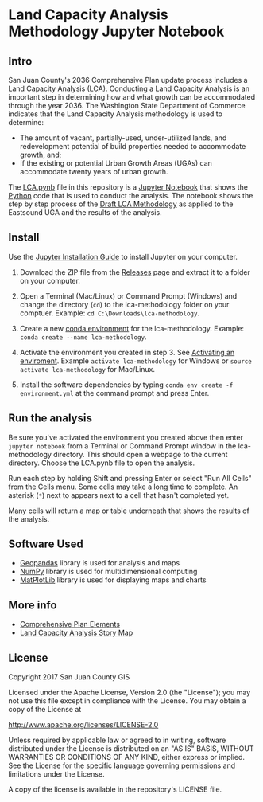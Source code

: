 # Land Capacity Analysis Methodology Jupyter Notebook

## Intro

San Juan County's 2036 Comprehensive Plan update process includes a Land Capacity Analysis (LCA). Conducting a Land Capacity Analysis is an important step in determining how and what growth can be accommodated through the year 2036. The Washington State Department of Commerce indicates that the Land Capacity Analysis methodology is used to determine:

* The amount of vacant, partially-used, under-utilized lands, and redevelopment potential of build properties needed to accommodate growth, and;
* If the existing or potential Urban Growth Areas (UGAs) can accommodate twenty years of urban growth.

The [LCA.pynb](https://github.com/SJCGIS/lca-methodology/blob/master/LCA.ipynb) file in this repository is a [Jupyter Notebook](http://jupyter.org/) that shows the [Python](http://python.org) code that is used to conduct the analysis. The notebook shows the step by step process of the [Draft LCA Methodology](http://sanjuanco.com/DocumentCenter/View/13229) as applied to the Eastsound UGA and the results of the analysis.

## Install

Use the [Jupyter Installation Guide](http://jupyter.org/install.html) to install Jupyter on your computer.

1. Download the ZIP file from the [Releases](http://github.com/sjcgis/lca-methodology) page and extract it to a folder on your computer.

2. Open a Terminal (Mac/Linux) or Command Prompt (Windows) and change the directory (`cd`) to the lca-methodology folder on your comptuer. Example: `cd C:\Downloads\lca-methodology`.

3. Create a new [conda environment](https://conda.io/docs/user-guide/tasks/manage-environments.html#creating-an-environment-with-commands) for the lca-methodology. Example: `conda create --name lca-methodology`.

4. Activate the environment you created in step 3. See [Activating an enviroment](https://conda.io/docs/user-guide/tasks/manage-environments.html#activating-an-environment). Example `activate lca-methodology` for Windows or `source activate lca-methodology` for Mac/Linux.

5. Install the software dependencies by typing `conda env create -f environment.yml` at the command prompt and press Enter.

## Run the analysis

Be sure you've activated the environment you created above then enter `jupyter notebook` from a Terminal or Command Prompt window in the lca-methodology directory. This should open a webpage to the current directory. Choose the LCA.pynb file to open the analysis.

Run each step by holding Shift and pressing Enter or select "Run All Cells" from the Cells menu. Some cells may take a long time to complete. An asterisk (`*`) next to appears next to a cell that hasn't completed yet.

Many cells will return a map or table underneath that shows the results of the analysis.

## Software Used

* [Geopandas](http://geopandas.org/) library is used for analysis and maps
* [NumPy](https://docs.scipy.org/doc/numpy/index.html) library is used for multidimensional computing
* [MatPlotLib](http://matplotlib.org/) library is used for displaying maps and charts

## More info

* [Comprehensive Plan Elements](http://sanjuanco.com/1306/Comprehensive-Plan-Elements)
* [Land Capacity Analysis Story Map](http://sjcgis.maps.arcgis.com/apps/Cascade/index.html?appid=f81a3abaf81e40a494cede9b73e0c140)


## License

Copyright 2017 San Juan County GIS

Licensed under the Apache License, Version 2.0 (the "License"); you may not use this file except in compliance with the License. You may obtain a copy of the License at

http://www.apache.org/licenses/LICENSE-2.0

Unless required by applicable law or agreed to in writing, software distributed under the License is distributed on an "AS IS" BASIS, WITHOUT WARRANTIES OR CONDITIONS OF ANY KIND, either express or implied. See the License for the specific language governing permissions and limitations under the License.

A copy of the license is available in the repository's LICENSE file.
